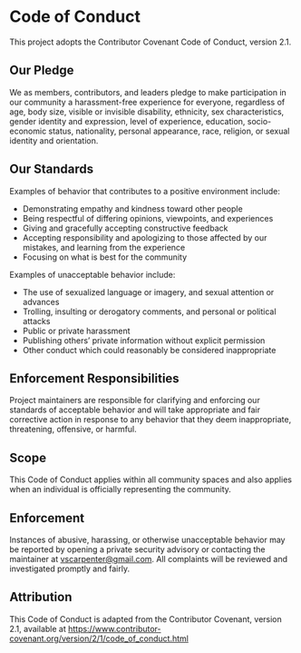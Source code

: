 # Code of Conduct

This project adopts the Contributor Covenant Code of Conduct, version 2.1.

## Our Pledge

We as members, contributors, and leaders pledge to make participation in our
community a harassment-free experience for everyone, regardless of age, body
size, visible or invisible disability, ethnicity, sex characteristics, gender
identity and expression, level of experience, education, socio-economic status,
nationality, personal appearance, race, religion, or sexual identity
and orientation.

## Our Standards

Examples of behavior that contributes to a positive environment include:
- Demonstrating empathy and kindness toward other people
- Being respectful of differing opinions, viewpoints, and experiences
- Giving and gracefully accepting constructive feedback
- Accepting responsibility and apologizing to those affected by our mistakes,
  and learning from the experience
- Focusing on what is best for the community

Examples of unacceptable behavior include:
- The use of sexualized language or imagery, and sexual attention or advances
- Trolling, insulting or derogatory comments, and personal or political attacks
- Public or private harassment
- Publishing others’ private information without explicit permission
- Other conduct which could reasonably be considered inappropriate

## Enforcement Responsibilities

Project maintainers are responsible for clarifying and enforcing our standards
of acceptable behavior and will take appropriate and fair corrective action in
response to any behavior that they deem inappropriate, threatening, offensive,
or harmful.

## Scope

This Code of Conduct applies within all community spaces and also applies when
an individual is officially representing the community.

## Enforcement

Instances of abusive, harassing, or otherwise unacceptable behavior may be
reported by opening a private security advisory or contacting the maintainer at
vscarpenter@gmail.com. All complaints will be reviewed and investigated
promptly and fairly.

## Attribution

This Code of Conduct is adapted from the Contributor Covenant,
version 2.1, available at https://www.contributor-covenant.org/version/2/1/code_of_conduct.html
